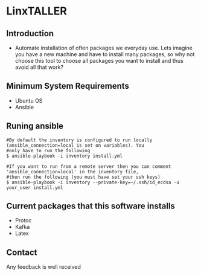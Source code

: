 # LinxTALLER #

## Introduction
* Automate installation of often packages we everyday use. Lets imagine you have a new 
machine and have to install many packages, so why not choose this tool to choose all packages you want to install
and thus avoid all that work?

## Minimum System Requirements
* Ubuntu OS
* Ansible

## Runing ansible
```shell
#By default the inventory is configured to run locally (ansible_connection=local is set on variables). You
#only have to run the following
$ ansible-playbook -i inventory install.yml

#If you want to run from a remote server then you can comment 'ansible_connection=local' in the inventory file,
#then run the following (you must have set your ssh keys)
$ ansible-playbook -i inventory --private-key=~/.ssh/id_ecdsa -u your_user install.yml
```

## Current packages that this software installs
* Protoc
* Kafka
* Latex

## Contact

Any feedback is well received
